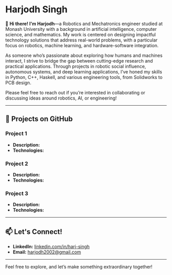 # Harjodh Singh

👋 **Hi there! I'm Harjodh**—a Robotics and Mechatronics engineer studied at Monash University with a background in artificial intelligence, computer science, and mathematics. My work is centered on designing impactful technology solutions that address real-world problems, with a particular focus on robotics, machine learning, and hardware-software integration.

As someone who’s passionate about exploring how humans and machines interact, I strive to bridge the gap between cutting-edge research and practical applications. Through projects in robotic social influence, autonomous systems, and deep learning applications, I’ve honed my skills in Python, C++, Haskell, and various engineering tools, from Solidworks to PCB design. 

Please feel free to reach out if you’re interested in collaborating or discussing ideas around robotics, AI, or engineering!

---

## 🚀 Projects on GitHub

### Project 1
- **Description:**  
- **Technologies:**  

### Project 2
- **Description:**  
- **Technologies:**  

### Project 3
- **Description:**  
- **Technologies:**  

---

## 📫 Let's Connect!
- **LinkedIn:** [linkedin.com/in/harj-singh](https://www.linkedin.com/in/harj-singh/)
- **Email:** [harjodh2002@gmail.com](mailto:harjodh2002@gmail.com)

--- 

Feel free to explore, and let’s make something extraordinary together!
